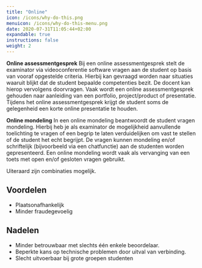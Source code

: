 ```yaml
---
title: "Online"
icon: /icons/why-do-this.png
menuicon: /icons/why-do-this-menu.png
date: 2020-07-31T11:05:44+02:00
expandable: true
instructions: false
weight: 2
---
```


**Online assessmentgesprek** Bij een online assessmentgesprek stelt de examinator via videoconferentie software vragen aan de student op basis van vooraf opgestelde criteria. Hierbij kan gevraagd worden naar situaties waaruit blijkt dat de student bepaalde competenties bezit. De docent kan hierop vervolgens doorvragen. Vaak wordt een online assessmentgesprek gehouden naar aanleiding van een portfolio, project/product of presentatie. Tijdens het online assessmentgesprek krijgt de student soms de gelegenheid een korte online presentatie te houden. 

**Online mondeling** In een online mondeling beantwoordt de student vragen mondeling. Hierbij heb je als examinator de mogelijkheid aanvullende toelichting te vragen of een begrip te laten verduidelijken om vast te stellen of de student het echt begrijpt. De vragen kunnen mondeling en/of schriftelijk (bijvoorbeeld via een chatfunctie) aan de studenten worden gepresenteerd. Een online mondeling wordt vaak als vervanging van een toets met open en/of gesloten vragen gebruikt.

Uiteraard zijn combinaties mogelijk.

## Voordelen

* Plaatsonafhankelijk
* Minder fraudegevoelig

## Nadelen

* Minder betrouwbaar met slechts één enkele beoordelaar. 
* Beperkte kans op technische problemen door uitval van verbinding.
* Slecht uitvoerbaar bij grote groepen studenten


